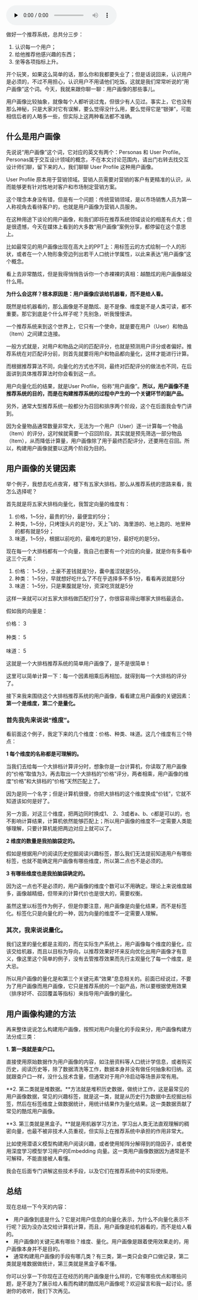 <audio id="audio" title="04 | 画鬼容易画人难：用户画像的“能”和“不能”" controls="" preload="none"><source id="mp3" src="https://static001.geekbang.org/resource/audio/91/df/910c80be51ea84dbce5d7da5957cb6df.mp3"></audio>

做好一个推荐系统，总共分三步：

1. 认识每一个用户；
1. 给他推荐他感兴趣的东西；
1. 坐等各项指标上升。

开个玩笑，如果这么简单的话，那么你和我都要失业了；但是话说回来，认识用户是必须的，不过不用担心，认识用户不用请他们吃饭，这就是我们常常听说的“用户画像”这个词。今天，我就来跟你聊一聊：用户画像的那些事儿。

用户画像比较抽象，就像每个人都听说过鬼，但很少有人见过。事实上，它也没有那么神秘，只是大家对它有误解，要么觉得没什么用，要么觉得它是“银弹”，可能相信后者的人略多一些，但实际上这两种看法都不准确。

## 什么是用户画像

先说说“用户画像”这个词，它对应的英文有两个：Personas 和 User Profile。Personas属于交互设计领域的概念，不在本文讨论范围内，请出门右转去找交互设计师们聊，留下来的人，我们聊聊 User Profile 这种用户画像。

User Profile 原本用于营销领域。营销人员需要对营销的客户有更精准的认识，从而能够更有针对性地对客户和市场制定营销方案。

这个理念本身没有错，但是有一个问题：传统营销领域，是以市场销售人员为第一人称视角去看待客户的，也就是用户画像为营销人员服务。

在这种用途下谈论的用户画像，和我们即将在推荐系统领域谈论的相差有点大；但是很遗憾，今天在媒体上看到的大多数“用户画像”案例分享，都停留在这个意思上。

比如最常见的用户画像出现在高大上的PPT上：用标签云的方式绘制一个人的形状，或者在一个人物形象旁边列出若干人口统计学属性，以此来表达“用户画像”这个概念。

看上去非常酷炫，但是我得悄悄告诉你一个赤裸裸的真相：越酷炫的用户画像越没什么用。

**为什么会这样？根本原因是：用户画像应该给机器看，而不是给人看。**

既然是给机器看的，那么画像是不是酷炫、是不是像、维度是不是人类可读，都不重要。那它到底是个什么样子呢？先别急，听我慢慢讲。

一个推荐系统来到这个世界上，它只有一个使命，就是要在用户（User）和物品（Item）之间建立连接。

一般方式就是，对用户和物品之间的匹配评分，也就是预测用户评分或者偏好。推荐系统在对匹配评分前，则首先就要将用户和物品都向量化，这样才能进行计算。

而根据推荐算法不同，向量化的方式也不同，最终对匹配评分的做法也不同，在后面讲到具体推荐算法时你会看到这一点。

用户向量化后的结果，就是User Profile，俗称“用户画像”。**所以，用户画像不是推荐系统的目的，而是在构建推荐系统的过程中产生的一个关键环节的副产品。**

另外，通常大型推荐系统一般都分为召回和排序两个阶段，这个在后面我会专门讲到。

因为全量物品通常数量非常大，无法为一个用户（User）逐一计算每一个物品（Item）的评分，这时候就需要一个召回阶段，其实就是预先筛选一部分物品（Item），从而降低计算量，用户画像除了用于最终匹配评分，还要用在召回。所以，构建用户画像就要以这两个阶段为目的。

## 用户画像的关键因素

举个例子，我想去吃点夜宵，楼下有五家大排档，那么从推荐系统的思路来看，我怎么选择呢？

首先就是将五家大排档向量化，我暂定向量的维度有：

1. 价格，1~5分，最贵的1分，最便宜的5分；
1. 种类，1~5分，只烤馒头片的是1分，天上飞的、海里游的、地上跑的、地里种的都有就是5分；
1. 味道，1~5分，根据以前吃的，最难吃的是1分，最好吃的是5分。

现在每一个大排档都有一个向量，我自己也要有一个对应的向量，就是你有多看中这三个元素：

1. 价格： 1~5分，土豪不差钱就是1分，囊中羞涩就是5分。
1. 种类： 1~5分，早就想好吃什么了不在乎选择多不多1分，看看再说就是5分
1. 味道： 1~5分，只是果腹就是1分，资深吃货就是5分

这样一来就可以对五家大排档做匹配打分了，你很容易得出哪家大排档最适合。

假如我的向量是：

价格： 3<br />
<br>种类： 5<br />
<br>味道： 5

这就是一个大排档推荐系统的简单用户画像了，是不是很简单！

这里可以简单计算一下：每一个因素相乘后再相加，就得到每一个大排档的评分了。

接下来我来围绕这个大排档推荐系统的用户画像，看看建立用户画像的关键因素：**第一个是维度，第二个是量化。**

### **首先我先来说说“维度”。**

看前面这个例子，我定下来的几个维度：价格、种类、味道。这几个维度有三个特点：

**1 每个维度的名称都是可理解的。**

当我们去给每一个大排档计算评分时，想象你是一台计算机，你读取了用户画像的“价格”取值为3，再去取出一个大排档的“价格”评分，两者相乘，用户画像的维度“价格”和大排档的“价格”天然匹配上了。

因为是同一个名字；但是计算机很傻，你把大排档的这个维度换成“价钱”，它就不知道该如何是好了。

另一方面，对这三个维度，把两边同时换成1、 2、3或者a、b、c都是可以的，也不影响计算结果，计算机依然能够匹配上；所以用户画像的维度不一定需要人类能够理解，只要计算机能把两边对应上就可以了。

**2 维度的数量是我拍脑袋定的。**

假如是根据用户的阅读历史挖掘阅读兴趣标签，那么我们无法提前知道用户有哪些标签，也就不能确定用户画像有哪些维度，所以第二点也不是必须的。

**3 有哪些维度也是我拍脑袋确定的。**

因为这一点也不是必须的，用户画像的维度个数可以不用确定。理论上来说维度越多，画像越精细，但带来的计算代价也是很大的，需要权衡。

虽然这里以标签作为例子，但是你要注意，用户画像是向量化结果，而不是标签化。标签化只是向量化的一种，因为向量的维度不一定需要人理解。

### 其次，我来说说量化。

我们这里的量化都是主观的，而在实际生产系统上，用户画像每个维度的量化，应该交给机器，而且以目标为导向，以推荐效果好坏来反向优化出用户画像才有意义，像这里这个简单的例子，没有去管推荐效果而先行主观量化了每一个维度，是大忌。

所以用户画像的量化是和第三个关键元素“效果”息息相关的。前面已经说过，不要为了用户画像而用户画像，它只是推荐系统的一个副产品，所以要根据使用效果（排序好坏、召回覆盖等指标）来指导用户画像的量化。

## 用户画像构建的方法

再来整体说说怎么构建用户画像，按照对用户向量化的手段来分，用户画像构建方法分成三类：

**1. 第一类就是查户口。**

直接使用原始数据作为用户画像的内容，如注册资料等人口统计学信息，或者购买历史，阅读历史等，除了数据清洗等工作，数据本身并没有做任何抽象和归纳。这就跟查户口一样，没什么技术含量，但通常对于用户冷启动等场景非常有用。

**2. 第二类就是堆数据。**方法就是堆积历史数据，做统计工作，这是最常见的用户画像数据，常见的兴趣标签，就是这一类，就是从历史行为数据中去挖掘出标签，然后在标签维度上做数据统计，用统计结果作为量化结果。这一类数据贡献了常见的酷炫用户画像。

**3. 第三类就是黑盒子。**就是用机器学习方法，学习出人类无法直观理解的稠密向量，也最不被非技术人员重视，但实际上在推荐系统中承担的作用非常大。

比如使用潜语义模型构建用户阅读兴趣，或者使用矩阵分解得到的隐因子，或者使用深度学习模型学习用户的Embedding 向量。这一类用户画像数据因为通常是不可解释，不能直接被人看懂。

我会在后面专门讲解这些技术手段，以及它们在推荐系统中的实际使用。

## 总结

现在总结一下今天的内容：

<li>
用户画像到底是什么？它是对用户信息的向量化表示，为什么不向量化表示不行呢？因为没办法交给计算机计算，而且，用户画像是给机器看的，而不是给人看的。
</li>
<li>
用户画像的关键元素有哪些？维度、量化。用户画像是跟着使用效果走的，用户画像本身并不是目的。
</li>
<li>
通常构建用户画像的手段有哪几类？有三类，第一类只会查户口做记录，第二类就是堆数据做统计，第三类就是黑盒子看不懂。
</li>

你可以分享一下你现在正在经历的用户画像是什么样的，它有哪些优点和哪些问题，是不是为了展示给人看而构建的酷炫用户画像呢？欢迎留言和我一起讨论。感谢你的收听，我们下次再见。

<img src="https://static001.geekbang.org/resource/image/87/b0/873b086966136189db14874181823fb0.jpg" alt="" />
